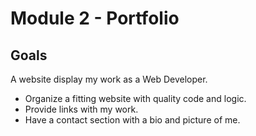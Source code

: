 # Module 2 - Portfolio

## Goals
A website display my work as a Web Developer.
* Organize a fitting website with quality code and logic. 
* Provide links with my work.
* Have a contact section with a bio and picture of me. 
